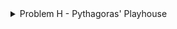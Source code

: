 <details>
<summary>Problem H - Pythagoras' Playhouse</summary>

Problem Setter: [Irfanur Rahman Rafio](https://codeforces.com/profile/Rafio)  
Estimated Difficulty: 2000  
Tag(s): Geometry, Math

<details>
<summary>Hint 1</summary>

What is the longest side of a right triangle?

</details>

<details>
<summary>Hint 2</summary>

If $(a, b, c)$ is a Pythagorean triangle, $(ka, kb, kc)$ is also a Pythagorean triangle, for any positive integer $k$.

</details>

<details>
<summary>Hint 3</summary>

Analyze the parity of the three sides.

</details>

<details>
<summary>Solution</summary>

Let the side lengths of a right riangle be $(a, b, c)$ where $c$ is the length of the hypotenuse.

To fit this triangle inside a semicircle, you must first ensure that all three sides of the triangle can fit within the semicircle. The longest side of a right triangle is its hypotenuse, and the longest chord of a circle is its diameter. Therefore, the hypotenuse cannot be longer than the diameter of the semicircle.

Moreover, if you place the hypotenuse along the diameter, the triangle will always fit inside the semicircle. This follows from the fact that **"An angle inscribed in a semicircle is always a right angle"**.

Hence, the triangle will fit inside a semicircle of radius $r$ if and only if: $c \le d$, where $d = 2r$.

With this, the problem reduces to counting the number of triples $(a, b, c)$ of positive integers such that $a^2 + b^2 = c^2$ and $c \le d = 2r$.

---

Now, you have one equation and two unknowns. Since you do not have enough time to run a nested loop of $\mathcal{O}(d^2)$ time complexity, you need to _analyze the properties of Pythagorean triples_.

First of all, observe that: $a^2 + b^2 = c^2 => k^2a^2 + k^2b^2 = k^2c^2 => (ka)^2 + (kb)^2 = (kc)^2$.  
So, if $(a, b, c)$ is a Pythagorean triangle, $(ka, kb, kc)$ is also a Pythagorean triangle, for any positive integer $k$.

A Pythagorean triple $(a, b, c)$ where $\gcd(a, b, c) = 1$ is called a **primitive Pythagorean triple**.

If you can find such a primitive triple, then you can determine that there are $\displaystyle \lfloor \frac{d}{c} \rfloor$ different Pythagorean triangles that can fit inside the semicircle that are _similar_ to each other, where $d = 2r$ is the diameter. Therefore, the task is reduced to generating primitive Pythagorean triples efficiently.

---

Consider any primitive Pythagorean triple $(a, b, c)$.  
Suppose $\gcd(a, b) = g$. Then $a = a'g$ and $b = b'g$.  
Substituting, we get: $c^2 = g^2a'^2 + g^2b'^2 = g^2(a'^2 + b'^2)$.  
This means that $g$ must divide $c$.  
But if $g > 1$, then $\gcd(a, b, c) > 1$, contradicting primitiveness.

Hence, $\gcd(a, b) = 1$.  
Similarly, it can be shown that $\gcd(a, c) = 1$ and $\gcd(b, c) = 1$.  
This means that $(a, b, c)$ are pairwise coprime.

Since $(a, b, c)$ are pairwise coprime, two or more of them can't be even.  
However, all three of them can't be odd as the sum or the difference of two odd numbers have to be even.  
So, exactly one of $a$, $b$ and $c$ is even.

Now, $(2n + 1)^2 = 4n^2 + 4n + 1$, which is $1$ modulo $4$.  
So, if $a$ and $b$ are odd, $(a^2 + b^2)$ will be $2$ modulo $4$.  
But if $c$ is even, then $c^2$ must be divisible by $4$.  
So, if $(a, b, c)$ is a primitive Pythagorean triple, then $c$ cannot be even.

Without loss of generality, assume $a$ is odd and $b$ is even from here on.

---

Now, $c^2 = a^2 + b^2$  
 $=> c^2 - a^2 = b^2$  
 $=> (c + a)(c - a) = b^2$  
 $=> \displaystyle\frac{c + a}{b} = \frac{b}{c - a}$

Let $\displaystyle\frac{c + a}{b} = \frac{b}{c - a} = \frac{p}{q}$, where $p$ and $q$ are positive co-prime integers \[$p > q$ since $c + a > c > b$\].

So, $\displaystyle \frac{c}{b} + \frac{a}{b} = \frac{p}{q} \text{ and } \frac{c}{b} - \frac{a}{b} = \frac{q}{p}$

Solving the two equations, you'll get $\displaystyle \frac{c}{b} = \frac{p^2 + q^2}{2pq} \text{ and } \frac{a}{b} = \frac{p^2 - q^2}{2pq}$

Here, $p$ and $q$ are co-prime, so they can not both be even.  
If both $p$ and $q$ are odd, $p^2 + q^2$ is even.  
So, $c = \displaystyle \frac{b(p^2 + q^2)}{2pq}$ must be even.  
But $c$ must be odd.  
So, both $p$ and $q$ can't be odd.

Since $p$ and $q$ are co-prime and exactly one of them is odd, $p^2 - q^2 = (p + q)(p - q)$ and $2pq$ are co-prime.  
Since $a$ and $b$ are also co-prime, both the fractions $\displaystyle \frac{a}{b} \text{ and } \frac{p^2 - q^2}{2pq}$ are fully reduced.  
So, $a = p^2 - q^2$ and $b = 2pq$  
Similarly, $c = p^2 + q^2$

So, any primitive Pythagorean triple $(a, b, c)$ \[ $a$ is odd, $b$ is even, $c^2 = a^2 + b^2$ \] can be represented as $(a, b, c) = (p^2 - q^2, 2pq,  p^2 + q^2)$, where $p$ and $q$ are co-prime positive integers, $p > q$, and exactly one of them is even.

For any such $(p, q)$, it holds that $(p^2 - q^2)^2 + (2pq)^2 = (p^2 + q^2)^2$.  
This formula for generating primitive Pythagorean triples is known as **Euclid's formula**.

With this, the Pythagorean triples can be generated fast by looping over all possible valid $p$ and $q$.

---

Finally, to count all triples (a, b, c) that fit inside the semicircle, you need to:

1. Generate all primitive Pythagorean triples with $(a, b, c)$ \[ $a$ is odd, $b$ is even, $c^2 = a^2 + b^2$ \] where $c \le d$.
2. For each such triple $(a, b, c)$, count how many multiples $(ka, kb, kc)$ fit within $kc \le d$. This number is $\displaystyle \lfloor \frac{d}{c} \rfloor$.
3. Sum the number of multiples over all such triples.

**Time Complexity**:  
You need to generate primitive triples with $c \le d$.  
Since $c = p^2 + q^2$, it suffices to consider $p \le \sqrt{d}$.  
For each $p$, you iterate over possible $q < p \le \sqrt{d}$.  
So, the overall time complexity $= \mathcal{O}(\sqrt{d} \times \sqrt{d}) = \mathcal{O}(d) = \mathcal{O}(r)$

<details>
<summary>Code</summary>

```cpp
#include <bits/stdc++.h>
using namespace std;

#define fastio ios_base::sync_with_stdio(0); cin.tie(0)
using LL = long long;



void pre()
{
    fastio;


}

void solve(int tc)
{
    int r;
    cin >> r;

    int c, d = 2 * r, p, q, ans = 0;
    for(p = 2; p * p < d; p++)
    {
        for(q = 1; q < p; q++)
        {
            if(p % 2 == 1 && q % 2 == 1) continue;
            if(__gcd(p, q) > 1) continue;

            c = p * p + q * q;
            if(c > d) break;

            ans += d / c;
        }
    }

    cout << ans;
}

int main()
{
    pre();

    int tc, tt = 1;
    cin >> tt;

    for(tc = 1; tc <= tt; tc++)
    {
        // cout << "Case " << tc << ": ";
        solve(tc);
        cout << '\n';
    }

    return 0;
}
```

</details>
</details>

<details>
<summary>Bonus Problem</summary>

Pythagoras has become even more picky and will now only play with right triangluar toys that have an **integer** height. Here, the height of a right triangle means the length of the perpendicular drawn from the right angle to the hypotenuse.

For example, in the following figure, $h$ is the height of the triangle:

![triangle](./images/altitude.png)

Now count the number of toys that Pythagoras will buy.

</details>
</details>
